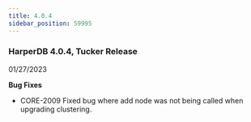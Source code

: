 ```yaml
---
title: 4.0.4
sidebar_position: 59995
---
```


### HarperDB 4.0.4, Tucker Release
01/27/2023

**Bug Fixes**

* CORE-2009 Fixed bug where add node was not being called when upgrading clustering.